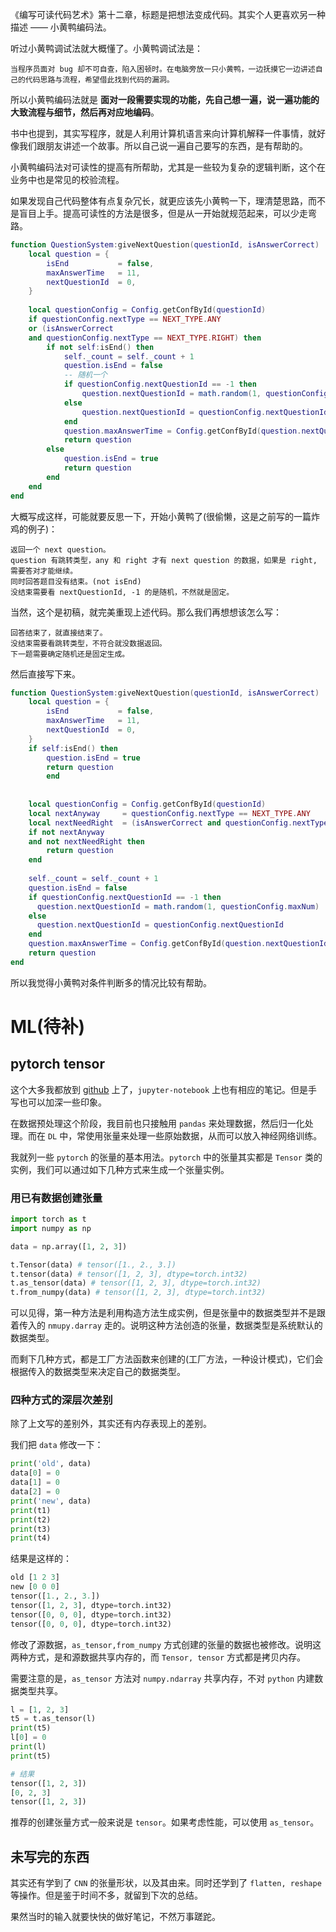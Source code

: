 《编写可读代码艺术》第十二章，标题是把想法变成代码。其实个人更喜欢另一种描述 —— 小黄鸭编码法。

听过小黄鸭调试法就大概懂了。小黄鸭调试法是：

```
当程序员面对 bug 却不可自查，陷入困顿时。在电脑旁放一只小黄鸭，一边抚摸它一边讲述自己的代码思路与流程，希望借此找到代码的漏洞。
```

所以小黄鸭编码法就是 **面对一段需要实现的功能，先自己想一遍，说一遍功能的大致流程与细节，然后再对应地编码**。

书中也提到，其实写程序，就是人利用计算机语言来向计算机解释一件事情，就好像我们跟朋友讲述一个故事。所以自己说一遍自己要写的东西，是有帮助的。

小黄鸭编码法对可读性的提高有所帮助，尤其是一些较为复杂的逻辑判断，这个在业务中也是常见的校验流程。

如果发现自己代码整体有点复杂冗长，就更应该先小黄鸭一下，理清楚思路，而不是盲目上手。提高可读性的方法是很多，但是从一开始就规范起来，可以少走弯路。

```lua
function QuestionSystem:giveNextQuestion(questionId, isAnswerCorrect)
    local question = {
        isEnd           = false,
        maxAnswerTime   = 11,
        nextQuestionId  = 0,
    }
    
    local questionConfig = Config.getConfById(questionId)
    if questionConfig.nextType == NEXT_TYPE.ANY
    or (isAnswerCorrect
    and questionConfig.nextType == NEXT_TYPE.RIGHT) then
        if not self:isEnd() then
            self._count = self._count + 1
            question.isEnd = false
            -- 随机一个
            if questionConfig.nextQuestionId == -1 then
                question.nextQuestionId = math.random(1, questionConfig.maxNum)
            else
                question.nextQuestionId = questionConfig.nextQuestionId
            end
            question.maxAnswerTime = Config.getConfById(question.nextQuestionId).maxAnswerTime
            return question
        else
            question.isEnd = true
            return question
        end
    end
end
```

大概写成这样，可能就要反思一下，开始小黄鸭了(很偷懒，这是之前写的一篇炸鸡的例子)：

```
返回一个 next question。
question 有跳转类型，any 和 right 才有 next question 的数据，如果是 right, 需要答对才能继续。
同时回答题目没有结束。(not isEnd)
没结束需要看 nextQuestionId, -1 的是随机，不然就是固定。
```

当然，这个是初稿，就完美重现上述代码。那么我们再想想该怎么写：

```
回答结束了，就直接结束了。
没结束需要看跳转类型，不符合就没数据返回。
下一题需要确定随机还是固定生成。
```

然后直接写下来。

```lua
function QuestionSystem:giveNextQuestion(questionId, isAnswerCorrect)
    local question = {
        isEnd           = false,
        maxAnswerTime   = 11,
        nextQuestionId  = 0,
    }
    if self:isEnd() then
        question.isEnd = true
        return question
 		end
  
  	
    local questionConfig = Config.getConfById(questionId)
  	local nextAnyway     = questionConfig.nextType == NEXT_TYPE.ANY
  	local nextNeedRight  = (isAnswerCorrect and questionConfig.nextType == NEXT_TYPE.RIGHT)
    if not nextAnyway
    and not nextNeedRight then
    	return question
    end
  
  	self._count = self._count + 1
    question.isEnd = false
    if questionConfig.nextQuestionId == -1 then
      question.nextQuestionId = math.random(1, questionConfig.maxNum)
    else
      question.nextQuestionId = questionConfig.nextQuestionId
    end
    question.maxAnswerTime = Config.getConfById(question.nextQuestionId).maxAnswerTime
    return question
end
```

所以我觉得小黄鸭对条件判断多的情况比较有帮助。



# ML(待补)

## pytorch tensor

这个大多我都放到 [github]() 上了，`jupyter-notebook` 上也有相应的笔记。但是手写也可以加深一些印象。

在数据预处理这个阶段，我目前也只接触用 `pandas` 来处理数据，然后归一化处理。而在 `DL` 中，常使用张量来处理一些原始数据，从而可以放入神经网络训练。

我就列一些 `pytorch` 的张量的基本用法。`pytorch` 中的张量其实都是 `Tensor` 类的实例，我们可以通过如下几种方式来生成一个张量实例。

### 用已有数据创建张量

```python
import torch as t
import numpy as np

data = np.array([1, 2, 3])

t.Tensor(data) # tensor([1., 2., 3.])
t.tensor(data) # tensor([1, 2, 3], dtype=torch.int32)
t.as_tensor(data) # tensor([1, 2, 3], dtype=torch.int32)
t.from_numpy(data) # tensor([1, 2, 3], dtype=torch.int32)
```

可以见得，第一种方法是利用构造方法生成实例，但是张量中的数据类型并不是跟着传入的 `nmupy.darray` 走的。说明这种方法创造的张量，数据类型是系统默认的数据类型。

而剩下几种方式，都是工厂方法函数来创建的(工厂方法，一种设计模式)，它们会根据传入的数据类型来决定自己的数据类型。

### 四种方式的深层次差别

除了上文写的差别外，其实还有内存表现上的差别。

我们把 `data` 修改一下：

```python
print('old', data)
data[0] = 0
data[1] = 0
data[2] = 0
print('new', data)
print(t1)
print(t2)
print(t3)
print(t4)
```

结果是这样的：

```python
old [1 2 3]
new [0 0 0]
tensor([1., 2., 3.])
tensor([1, 2, 3], dtype=torch.int32)
tensor([0, 0, 0], dtype=torch.int32)
tensor([0, 0, 0], dtype=torch.int32)
```

修改了源数据，`as_tensor,from_numpy` 方式创建的张量的数据也被修改。说明这两种方式，是和源数据共享内存的，而 `Tensor, tensor` 方式都是拷贝内存。 

需要注意的是，`as_tensor` 方法对 `numpy.ndarray` 共享内存，不对 `python` 内建数据类型共享。

```python
l = [1, 2, 3]
t5 = t.as_tensor(l)
print(t5)
l[0] = 0
print(l)
print(t5)

# 结果
tensor([1, 2, 3])
[0, 2, 3]
tensor([1, 2, 3])
```

推荐的创建张量方式一般来说是 `tensor`。如果考虑性能，可以使用 `as_tensor`。

## 未写完的东西

其实还有学到了 `CNN` 的张量形状，以及其由来。同时还学到了 `flatten, reshape` 等操作。但是鉴于时间不多，就留到下次的总结。

果然当时的输入就要快快的做好笔记，不然万事蹉跎。